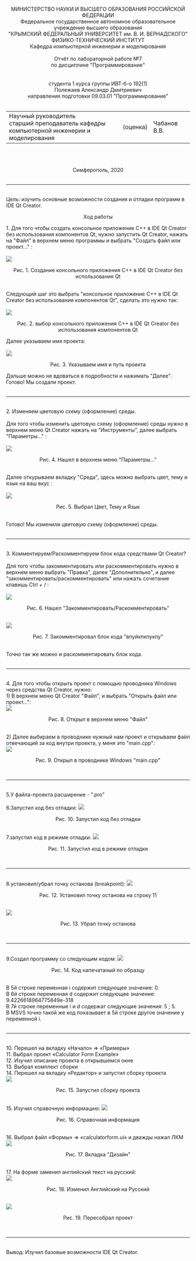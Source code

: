 <p text align="center">МИНИСТЕРСТВО НАУКИ  И ВЫСШЕГО ОБРАЗОВАНИЯ РОССИЙСКОЙ ФЕДЕРАЦИИ
<br>
Федеральное государственное автономное образовательное учреждение высшего образования
<br>
"КРЫМСКИЙ ФЕДЕРАЛЬНЫЙ УНИВЕРСИТЕТ им. В. И. ВЕРНАДСКОГО"
<br>
ФИЗИКО-ТЕХНИЧЕСКИЙ ИНСТИТУТ
<br>
Кафедра компьютерной инженерии и моделирования
<br><br/>
Отчёт по лабораторной работе №7
<br>по дисциплине "Программирование"<br/>
<br><br/>
студента 1 курса группы ИВТ-б-о 192(1)
<br>
Полежаев Александр Дмитриевич 
<br>
направления подготовки 09.03.01 "Программирование"
<br><br/>
<table>
<tr><td>Научный руководитель<br/> старший преподаватель кафедры<br/> компьютерной инженерии и моделирования</td>
<td>(оценка)</td>
<td>Чабанов В.В.</td>
</tr>
</table>
<br><br/>
<p text align="center">Симферополь, 2020
<br><br/>
<hr/>

<br>
Цель: изучить основные возможности создания и отладки программ в IDE Qt Creator.
<br/>
<p text align="center" >Ход работы<p/>
1. Для того чтобы создать консольное приложение С++ в IDE Qt Creator без использования компонентов Qt, нужно запустить Qt Creator, нажать на "Файл" в верхнем меню программы и выбрать "Создать файл или проект..." :<br><br/>
<img src="Screenshots lab7/Screenshot_1.jpg">
<p text align="center">Рис. 1. Создание консольного приложения C++ в IDE Qt Creator без использования Qt <p/>
<br/>
Следующий шаг это выбрать "консольное приложение С++ в IDE Qt Creator без использования компонентов Qt", сделать это нужно так: <br><br/>
<img src="Screenshots lab7/Screenshot_3.jpg">
<p text align="center">Рис. 2. выбор консольного приложения С++ в IDE Qt Creator без использования компонентов Qt<p/>
Далее указываем имя проекта:<br><br/>
<img src="Screenshots lab7/Screenshot_2.jpg">
<p text align="center">Рис. 3. Указываем имя и путь проекта <p/>
Дальше можно не вдоваться в подробности и нажимать "Далее".<br/>
Готово! Мы создали проект.
<br><br/>
<hr/>

<br/>
2. Изменяем цветовую схему (оформление) среды.
<br><br/>
Для того чтобы изменить цветовую схему (оформление) среды нужно в верхнем меню Qt Creator нажать на "Инструменты", далее выбрать "Параметры..." :<br><br/>
<img src="Screenshots lab7/Screenshot_4.jpg">
<p text align="center">Рис. 4. Нашел в верхнем меню "Параметры..."<p/><br/>
Далее откурываем вкладку "Среда", здесь можно выбрать цвет, тему и язык на ваш вкус :<br><br/> 
<img src="Screenshots lab7/Screenshot_5.jpg">
<p text align="center">Рис. 5. Выбрал Цвет, Тему и Язык<p/><br/>
Готово! Мы изменили цветовую схему (оформление) среды.
<br><br/>
<hr/>

<br/>
3. Комментируем/Раскомментируем блок кода средствами Qt Creator?
<br><br/>
Для того чтобы закомментировать или раскомментировать нужно в верхнем меню выбрать "Правка", далее "Дополнительно", и далее "закомментировать/раскомментировать" или нажать сочетание клавишь Ctrl + / :<br><br/>
<img src="Screenshots lab7/Screenshot_7.jpg">
<p text align="center">Рис. 6. Нашел "Закомментировать/Раскомментировать"<p/><br/>
<img src="Screenshots lab7/Screenshot_8.jpg">
<p text align="center">Рис. 7. Закомментировал блок кода "впуйкпкпукпу"<p/><br/>
Точно так же можно и раскомментировать блок кода.<br><br/>
<hr/>

<br/>
4. Для того чтобы открыть проект с помощью проводника Windows через средства Qt Creator, нужно:
<br>
1) В верхнем меню Qt Creator "Файл", и выбрать "Открыть файл или проект...":
<br>
<img src="Screenshots lab7/Screenshot_9.jpg">
<p text align="center">Рис. 8. Открыл в верхнем меню "Файл"<p/><br/>
2) Далее выбираем в проводнике нужный нам проект и открываем файл отвечающий за код внутри проекта, у меня это "main.cpp":
<br>
<img src="Screenshots lab7/Screenshot_10.jpg">
<p text align="center">Рис. 9. Открыл в проводнике Windows "main.cpp"<p/><br/>
<hr/>
<br>
5.У файла-проекта расширение - ".pro"
<br><br>
6.Запустил код без отладки:
<img src="Screenshots lab7/Screenshot_11.jpg">
<p text align="center">Рис. 10. Запустил код без отладки<p/><br/>
7.запустил код в режиме отладки:
<img src="Screenshots lab7/Screenshot_12.jpg">
<p text align="center">Рис. 11. Запустил код в режиме отладки<p/><br/>
<hr>
<br>
8.установил/убрал точку останова (breakpoint):
<img src="Screenshots lab7/Screenshot_13.jpg">
<p text align="center">Рис. 12. Установил точку останова на строку 11<p/><br/>
<img src="Screenshots lab7/Screenshot_14.jpg">
<p text align="center">Рис. 13. Убрал точку останова<p/><br/>
<hr>
<br>
9.Создал программу со следующим кодом:
<img src="Screenshots lab7/Screenshot_15.jpg">
<p text align="center">Рис. 14. Код напечатаный по образцу<p/><br/>
В 5й строке переменная i содержит следующее значение: 0.
<br>
В 6й строке переменная d содержит следующее значение: 9.4226618964775849e-318
<br>
В 7й строке переменные i и d содержат следующие значения: 5 ; 5.
<br>
В MSVS точно такой же код показывает в 5й строке другое значение у переменной i.
<br><br>
<hr>
<br>
10. Перешел на вкладку «Начало» => «Примеры»
<br>
11. Выбрал проект «Calculator Form Example»
<br>
12. Изучил описание проекта в открывшемся окне
<br>
13. Выбрал комплект сборки
<br>
14. Перешел на вкладку «Редактор» и запустил сборку проекта
<br>
<img src="Screenshots lab7/Screenshot_16.jpg">
<p text align="center">Рис. 15. Запустил сборку проекта<p/><br/>
15. Изучил справочную информацию:
<img src="Screenshots lab7/Screenshot_17.jpg">
<p text align="center">Рис. 16. Справочная информация<p/><br/>
16. Выбрал файл «Формы» => «calculatorform.ui» и дважды нажал ЛКМ
<img src="Screenshots lab7/Screenshot_18.jpg">
<p text align="center">Рис. 17. Вкладка "Дизайн"<p/><br/>
17. На форме заменил английский текст на русский: <br>
<img src="Screenshots lab7/Screenshot_19.jpg">
<p text align="center">Рис. 18. Изменил Английский на Русский<p/><br/>
<img src="Screenshots lab7/Screenshot_20.jpg">
<p text align="center">Рис. 19. Пересобрал проект<p/><br/>
<hr>
<br>
Вывод: Изучил базовые возможности IDE Qt Creator.
